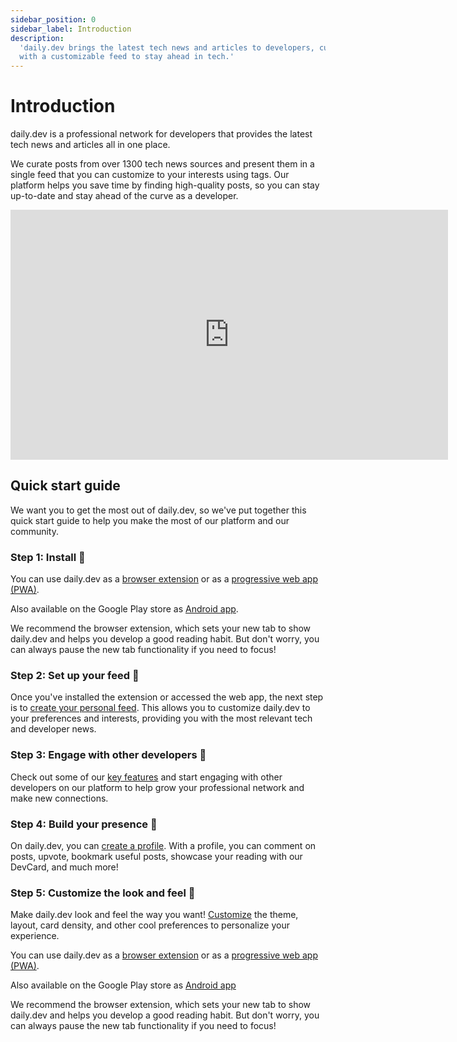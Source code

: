 ```yaml
---
sidebar_position: 0
sidebar_label: Introduction
description:
  'daily.dev brings the latest tech news and articles to developers, curated from over 1300 sources
  with a customizable feed to stay ahead in tech.'
---
```


# Introduction

daily.dev is a professional network for developers that provides the latest tech news and articles
all in one place.

We curate posts from over 1300 tech news sources and present them in a single feed that you can
customize to your interests using tags. Our platform helps you save time by finding high-quality
posts, so you can stay up-to-date and stay ahead of the curve as a developer.

<iframe width="700" height="400" src="https://www.youtube.com/embed/igZCEr3HwCg" frameborder="0" allow="accelerometer; autoplay; encrypted-media; gyroscope; picture-in-picture" allowfullscreen title="Introduction video for daily.dev"></iframe>

## Quick start guide

We want you to get the most out of daily.dev, so we've put together this quick start guide to help
you make the most of our platform and our community.

### Step 1: Install 🚀

You can use daily.dev as a [browser extension](/getting-started/browser-extension-installation.md)
or as a [progressive web app (PWA)](/getting-started/pwa.md).

Also available on the Google Play store as
[Android app](https://play.google.com/store/apps/details?id=dev.daily).

We recommend the browser extension, which sets your new tab to show daily.dev and helps you develop
a good reading habit. But don't worry, you can always pause the new tab functionality if you need to
focus!

### Step 2: Set up your feed 🎯

Once you've installed the extension or accessed the web app, the next step is to
[create your personal feed](/setting-up-your-feed/filtering-content-feed.md). This allows you to
customize daily.dev to your preferences and interests, providing you with the most relevant tech and
developer news.

### Step 3: Engage with other developers 👏

Check out some of our [key features](/key-features/feeds.md) and start engaging with other
developers on our platform to help grow your professional network and make new connections.

### Step 4: Build your presence 🦸

On daily.dev, you can [create a profile](/your-profile/activity.md). With a profile, you can comment
on posts, upvote, bookmark useful posts, showcase your reading with our DevCard, and much more!

### Step 5: Customize the look and feel 🌈

Make daily.dev look and feel the way you want! [Customize](/customize-your-feed/layout.md) the
theme, layout, card density, and other cool preferences to personalize your experience.

You can use daily.dev as a [browser extension](/getting-started/browser-extension-installation.md)
or as a [progressive web app (PWA)](/getting-started/pwa.md).

Also available on the Google Play store as
[Android app](https://play.google.com/store/apps/details?id=dev.daily)

We recommend the browser extension, which sets your new tab to show daily.dev and helps you develop
a good reading habit. But don't worry, you can always pause the new tab functionality if you need to
focus!
